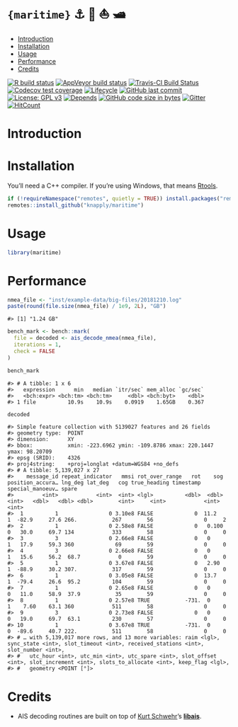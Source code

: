 `{maritime}` ⚓ 🚢 ⛵ 🛥️
================

  - [Introduction](#introduction)
  - [Installation](#installation)
  - [Usage](#usage)
  - [Performance](#performance)
  - [Credits](#credits)

<!-- README.Rmd generates README.md. -->

<!-- badges: start -->

[![R build
status](https://github.com/knapply/maritime/workflows/R-CMD-check/badge.svg)](https://github.com/knapply/maritime/actions?workflow=R-CMD-check)
[![AppVeyor build
status](https://ci.appveyor.com/api/projects/status/github/knapply/maritime?branch=master&svg=true)](https://ci.appveyor.com/project/knapply/maritime)
[![Travis-CI Build
Status](https://travis-ci.org/knapply/maritime.svg?branch=master)](https://travis-ci.org/knapply/maritime)
[![Codecov test
coverage](https://codecov.io/gh/knapply/maritime/branch/master/graph/badge.svg)](https://codecov.io/gh/knapply/maritime?branch=master)
[![Lifecycle](https://img.shields.io/badge/lifecycle-experimental-orange.svg)](https://www.tidyverse.org/lifecycle/#experimental)
[![GitHub last
commit](https://img.shields.io/github/last-commit/knapply/maritime.svg)](https://github.com/knapply/maritime/commits/master)
[![License: GPL
v3](https://img.shields.io/badge/License-GPLv3-blue.svg)](https://www.gnu.org/licenses/gpl-3.0)
[![Depends](https://img.shields.io/badge/Depends-GNU_R%3E=3.6-blue.svg)](https://www.r-project.org/)
[![GitHub code size in
bytes](https://img.shields.io/github/languages/code-size/knapply/maritime.svg)](https://github.com/knapply/maritime)
[![Gitter](https://badges.gitter.im/maritime/community.svg)](https://gitter.im/maritime/community?utm_source=badge&utm_medium=badge&utm_campaign=pr-badge)
[![HitCount](http://hits.dwyl.io/knapply/maritime.svg)](http://hits.dwyl.io/knapply/maritime)
<!-- [![CRAN status](https://www.r-pkg.org/badges/version/maritime)](https://cran.r-project.org/package=maritime) -->
<!-- badges: end -->

# Introduction

# Installation

You’ll need a C++ compiler. If you’re using Windows, that means
[Rtools](https://cran.r-project.org/bin/windows/Rtools/).

``` r
if (!requireNamespace("remotes", quietly = TRUE)) install.packages("remotes")
remotes::install_github("knapply/maritime")
```

# Usage

``` r
library(maritime)
```

# Performance

``` r
nmea_file <- "inst/example-data/big-files/20181210.log"
paste(round(file.size(nmea_file) / 1e9, 2L), "GB")
```

    #> [1] "1.24 GB"

``` r
bench_mark <- bench::mark(
  file = decoded <- ais_decode_nmea(nmea_file),
  iterations = 1,
  check = FALSE
)

bench_mark
```

    #> # A tibble: 1 x 6
    #>   expression      min   median `itr/sec` mem_alloc `gc/sec`
    #>   <bch:expr> <bch:tm> <bch:tm>     <dbl> <bch:byt>    <dbl>
    #> 1 file          10.9s    10.9s    0.0919    1.65GB    0.367

``` r
decoded
```

    #> Simple feature collection with 5139027 features and 26 fields
    #> geometry type:  POINT
    #> dimension:      XY
    #> bbox:           xmin: -223.6962 ymin: -109.8786 xmax: 220.1447 ymax: 98.20709
    #> epsg (SRID):    4326
    #> proj4string:    +proj=longlat +datum=WGS84 +no_defs
    #> # A tibble: 5,139,027 x 27
    #>    message_id repeat_indicator   mmsi rot_over_range   rot    sog position_accura… lng_deg lat_deg   cog true_heading timestamp special_manoeuv… spare
    #>         <int>            <int>  <int> <lgl>          <dbl>  <dbl>            <int>   <dbl>   <dbl> <dbl>        <int>     <int>            <int> <int>
    #>  1          1                0 3.10e8 FALSE             0  11.2                  1  -82.9     27.6 266.           267        56                0     2
    #>  2          1                0 2.58e8 FALSE             0   0.100                0   30.0     69.7 134            333        58                0     0
    #>  3          3                0 2.66e8 FALSE             0   0                    1   17.9     59.3 360             69        59                0     0
    #>  4          3                0 2.66e8 FALSE             0   0                    1   15.6     56.2  68.7            0        59                0     0
    #>  5          1                0 3.67e8 FALSE             0   2.90                 1  -88.9     30.2 307.           317        59                0     0
    #>  6          1                0 3.05e8 FALSE             0  13.7                  1  -79.4     26.6  95.2          104        59                0     0
    #>  7          1                0 2.65e8 FALSE             0   0                    0   11.0     58.9  37.9           35        59                0     0
    #>  8          1                0 2.57e8 TRUE           -731.  0                    1    7.60    63.1 360            511        58                0     0
    #>  9          3                0 2.73e8 FALSE             0   0                    0   19.0     69.7  63.1          230        57                0     0
    #> 10          1                0 3.67e8 TRUE           -731.  0                    0  -89.6     40.7 222.           511        58                0     0
    #> # … with 5,139,017 more rows, and 13 more variables: raim <lgl>, sync_state <int>, slot_timeout <int>, received_stations <int>, slot_number <int>,
    #> #   utc_hour <int>, utc_min <int>, utc_spare <int>, slot_offset <int>, slot_increment <int>, slots_to_allocate <int>, keep_flag <lgl>,
    #> #   geometry <POINT [°]>

# Credits

  - AIS decoding routines are built on top of [Kurt
    Schwehr](https://twitter.com/kurtschwehr)’s
    [**libais**](https://github.com/schwehr/libais).
